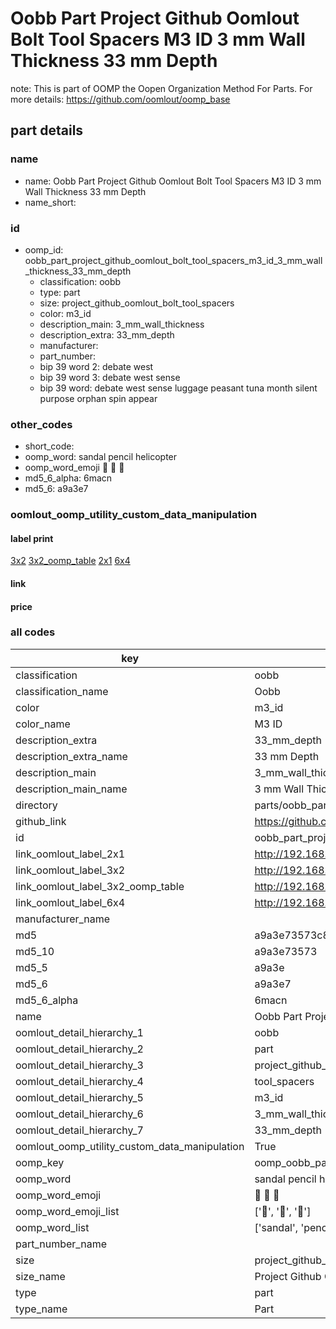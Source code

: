 # Oobb Part Project Github Oomlout Bolt Tool Spacers M3 ID 3 mm Wall Thickness 33 mm Depth  

note: This is part of OOMP the Oopen Organization Method For Parts. For more details: https://github.com/oomlout/oomp_base

##  part details
  







### name
* name: Oobb Part Project Github Oomlout Bolt Tool Spacers M3 ID 3 mm Wall Thickness 33 mm Depth
* name_short: 
### id
* oomp_id: oobb_part_project_github_oomlout_bolt_tool_spacers_m3_id_3_mm_wall_thickness_33_mm_depth
  * classification: oobb
  * type: part
  * size: project_github_oomlout_bolt_tool_spacers
  * color: m3_id
  * description_main: 3_mm_wall_thickness
  * description_extra: 33_mm_depth
  * manufacturer: 
  * part_number: 
  * bip 39 word 2: debate west
  * bip 39 word 3: debate west sense
  * bip 39 word: debate west sense luggage peasant tuna month silent purpose orphan spin appear

### other_codes
* short_code: 
* oomp_word: sandal pencil helicopter
* oomp_word_emoji :sandal: :pencil: :helicopter:
* md5_6_alpha: 6macn
* md5_6: a9a3e7






### oomlout_oomp_utility_custom_data_manipulation
#### label print
[3x2](http://192.168.1.245:1112/?label=oomp%206macn)
[3x2_oomp_table](http://192.168.1.108:1112/?label=oomp%206macn)
[2x1](http://192.168.1.242:1112/?label=oomp%206macn)
[6x4](http://192.168.1.55:1112/?label=oomp%206macn)    

#### link

                              

#### price







### all codes 
| key | value |  
| --- | --- |  
| classification | oobb |  
| classification_name | Oobb |  
| color | m3_id |  
| color_name | M3 ID |  
| description_extra | 33_mm_depth |  
| description_extra_name | 33 mm Depth |  
| description_main | 3_mm_wall_thickness |  
| description_main_name | 3 mm Wall Thickness |  
| directory | parts/oobb_part_project_github_oomlout_bolt_tool_spacers_m3_id_3_mm_wall_thickness_33_mm_depth |  
| github_link | https://github.com/oomlout/oomlout_oomp_part_src/tree/main/parts/oobb_part_project_github_oomlout_bolt_tool_spacers_m3_id_3_mm_wall_thickness_33_mm_depth |  
| id | oobb_part_project_github_oomlout_bolt_tool_spacers_m3_id_3_mm_wall_thickness_33_mm_depth |  
| link_oomlout_label_2x1 | http://192.168.1.242:1112/?label=oomp%206macn |  
| link_oomlout_label_3x2 | http://192.168.1.245:1112/?label=oomp%206macn |  
| link_oomlout_label_3x2_oomp_table | http://192.168.1.108:1112/?label=oomp%206macn |  
| link_oomlout_label_6x4 | http://192.168.1.55:1112/?label=oomp%206macn |  
| manufacturer_name |  |  
| md5 | a9a3e73573c871efa9d1184d87be59c2 |  
| md5_10 | a9a3e73573 |  
| md5_5 | a9a3e |  
| md5_6 | a9a3e7 |  
| md5_6_alpha | 6macn |  
| name | Oobb Part Project Github Oomlout Bolt Tool Spacers M3 ID 3 mm Wall Thickness 33 mm Depth |  
| oomlout_detail_hierarchy_1 | oobb |  
| oomlout_detail_hierarchy_2 | part |  
| oomlout_detail_hierarchy_3 | project_github_bolt |  
| oomlout_detail_hierarchy_4 | tool_spacers |  
| oomlout_detail_hierarchy_5 | m3_id |  
| oomlout_detail_hierarchy_6 | 3_mm_wall_thickness |  
| oomlout_detail_hierarchy_7 | 33_mm_depth |  
| oomlout_oomp_utility_custom_data_manipulation | True |  
| oomp_key | oomp_oobb_part_project_github_oomlout_bolt_tool_spacers_m3_id_3_mm_wall_thickness_33_mm_depth |  
| oomp_word | sandal pencil helicopter |  
| oomp_word_emoji | :sandal: :pencil: :helicopter: |  
| oomp_word_emoji_list | [':sandal:', ':pencil:', ':helicopter:'] |  
| oomp_word_list | ['sandal', 'pencil', 'helicopter'] |  
| part_number_name |  |  
| size | project_github_oomlout_bolt_tool_spacers |  
| size_name | Project Github Oomlout Bolt Tool Spacers |  
| type | part |  
| type_name | Part |  
